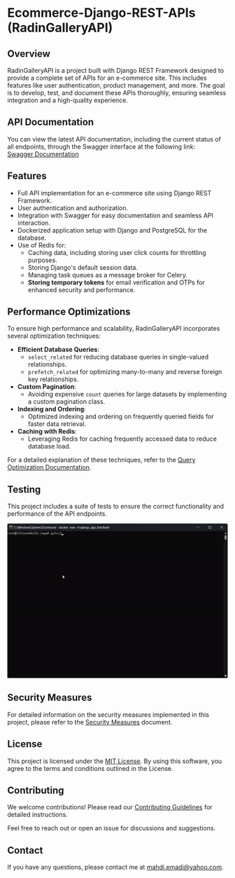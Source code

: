# Ecommerce-Django-REST-APIs (RadinGalleryAPI)

## Overview
RadinGalleryAPI is a project built with Django REST Framework designed to provide a complete set of APIs for an e-commerce site. This includes features like user authentication, product management, and more. The goal is to develop, test, and document these APIs thoroughly, ensuring seamless integration and a high-quality experience.

## API Documentation
You can view the latest API documentation, including the current status of all endpoints, through the Swagger interface at the following link:  
[Swagger Documentation](https://mhdemd.github.io/Ecommerce-Django-REST-APIs/)

## Features
- Full API implementation for an e-commerce site using Django REST Framework.
- User authentication and authorization.
- Integration with Swagger for easy documentation and seamless API interaction.
- Dockerized application setup with Django and PostgreSQL for the database.
- Use of Redis for:
  - Caching data, including storing user click counts for throttling purposes.
  - Storing Django's default session data.
  - Managing task queues as a message broker for Celery.
  - **Storing temporary tokens** for email verification and OTPs for enhanced security and performance.

## Performance Optimizations
To ensure high performance and scalability, RadinGalleryAPI incorporates several optimization techniques:

- **Efficient Database Queries**:
  - `select_related` for reducing database queries in single-valued relationships.
  - `prefetch_related` for optimizing many-to-many and reverse foreign key relationships.
- **Custom Pagination**:
  - Avoiding expensive `count` queries for large datasets by implementing a custom pagination class.
- **Indexing and Ordering**:
  - Optimized indexing and ordering on frequently queried fields for faster data retrieval.
- **Caching with Redis**:
  - Leveraging Redis for caching frequently accessed data to reduce database load.

For a detailed explanation of these techniques, refer to the [Query Optimization Documentation](docs/md-file/query_optimization.md).

## Testing
This project includes a suite of tests to ensure the correct functionality and performance of the API endpoints.

![Demo](docs/assets/pytest.gif) 

## Security Measures
For detailed information on the security measures implemented in this project, please refer to the [Security Measures](docs/md-file/security.md) document.

## License
This project is licensed under the [MIT License](./LICENSE.md). By using this software, you agree to the terms and conditions outlined in the License.

## Contributing
We welcome contributions! Please read our [Contributing Guidelines](./CONTRIBUTING.md) for detailed instructions.

Feel free to reach out or open an issue for discussions and suggestions.

## Contact
If you have any questions, please contact me at [mahdi.emadi@yahoo.com](mailto:mahdi.emadi@yahoo.com).
